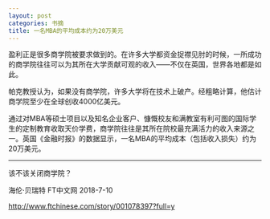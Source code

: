 ```yaml
---
layout: post
categories: 书摘
title: 一名MBA的平均成本约为20万美元
---
```


盈利正是很多商学院被要求做到的。在许多大学都资金捉襟见肘的时候，一所成功的商学院往往可以为其所在大学贡献可观的收入——不仅在英国，世界各地都是如此。

帕克教授认为，如果没有商学院，许多大学将在技术上破产。经粗略计算，他估计商学院至少在全球创收4000亿美元。

通过对MBA等硕士项目以及知名企业客户、慷慨校友和满教室有利可图的国际学生的定制教育收取天价学费，商学院往往是其所在院校最充满活力的收入来源之一。英国《金融时报》的数据显示，一名MBA的平均成本（包括收入损失）约为20万美元。

---

该不该关闭商学院？

海伦·贝瑞特 FT中文网 2018-7-10

http://www.ftchinese.com/story/001078397?full=y